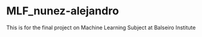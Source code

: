 # MLF_nunez-alejandro
This is for the final project on Machine Learning Subject at Balseiro Institute

